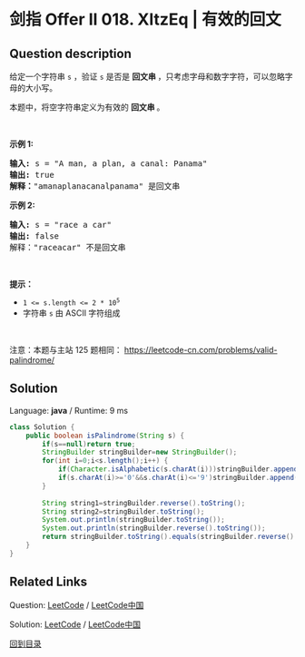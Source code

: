 ﻿# 剑指 Offer II 018. XltzEq | 有效的回文

## Question description

<!--If you want to use the English description, use <p>English description is not available for the problem. Please switch to Chinese.</p>
 instead-->
<p>给定一个字符串 <code>s</code> ，验证 <code>s</code>&nbsp;是否是&nbsp;<strong>回文串&nbsp;</strong>，只考虑字母和数字字符，可以忽略字母的大小写。</p>

<p>本题中，将空字符串定义为有效的&nbsp;<strong>回文串&nbsp;</strong>。</p>

<p>&nbsp;</p>

<p><strong>示例 1:</strong></p>

<pre>
<strong>输入: </strong>s =<strong> </strong>&quot;A man, a plan, a canal: Panama&quot;
<strong>输出:</strong> true
<strong>解释：</strong>&quot;amanaplanacanalpanama&quot; 是回文串</pre>

<p><strong>示例 2:</strong></p>

<pre>
<strong>输入:</strong> s = &quot;race a car&quot;
<strong>输出:</strong> false
解释：&quot;raceacar&quot; 不是回文串</pre>

<p>&nbsp;</p>

<p><strong>提示：</strong></p>

<ul>
	<li><code>1 &lt;= s.length &lt;= 2 * 10<sup>5</sup></code></li>
	<li>字符串 <code>s</code> 由 ASCII 字符组成</li>
</ul>

<p>&nbsp;</p>

<p><meta charset="UTF-8" />注意：本题与主站 125&nbsp;题相同：&nbsp;<a href="https://leetcode-cn.com/problems/valid-palindrome/">https://leetcode-cn.com/problems/valid-palindrome/</a></p>




## Solution

Language: **java**  /  Runtime: 9 ms

```java
class Solution {
    public boolean isPalindrome(String s) {
        if(s==null)return true;
        StringBuilder stringBuilder=new StringBuilder();
        for(int i=0;i<s.length();i++) {
            if(Character.isAlphabetic(s.charAt(i)))stringBuilder.append(Character.toUpperCase(s.charAt(i)));
            if(s.charAt(i)>='0'&&s.charAt(i)<='9')stringBuilder.append(s.charAt(i));
        }
        
        String string1=stringBuilder.reverse().toString();
        String string2=stringBuilder.toString();
        System.out.println(stringBuilder.toString());
        System.out.println(stringBuilder.reverse().toString());
        return stringBuilder.toString().equals(stringBuilder.reverse().toString());
    }
}
```



## Related Links

Question: [LeetCode](https://leetcode.com/problems/XltzEq/description/)  /  [LeetCode中国](https://leetcode-cn.com/problems/XltzEq/description/)

Solution: [LeetCode](https://leetcode.com/articles/XltzEq/)  /  [LeetCode中国](https://leetcode-cn.com/articles/XltzEq/)

[回到目录](../README.md)